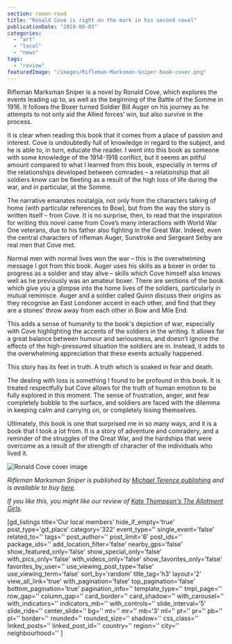 ```yaml
---
section: roman-road
title: "Ronald Cove is right on the mark in his second novel"
publicationDate: "2018-08-03"
categories: 
  - "art"
  - "local"
  - "news"
tags: 
  - "review"
featuredImage: "/images/Rifleman-Marksman-Sniper-book-cover.png"
---
```


Rifleman Marksman Sniper is a novel by Ronald Cove, which explores the events leading up to, as well as the beginning of the Battle of the Somme in 1916. It follows the Boxer turned Soldier Bill Auger on his journey as he attempts to not only aid the Allied forces’ win, but also survive in the process.

It is clear when reading this book that it comes from a place of passion and interest. Cove is undoubtedly full of knowledge in regard to the subject, and he is able to, in turn, educate the reader. I went into this book as someone with some knowledge of the 1914-1918 conflict, but it seems an pitiful amount compared to what I learned from this book, especially in terms of the relationships developed between comrades – a relationship that all soldiers know can be fleeting as a result of the high loss of life during the war, and in particular, at the Somme.

The narrative emanates nostalgia, not only from the characters talking of home (with particular references to Bow), but from the way the story is written itself – from Cove. It is no surprise, then, to read that the inspiration for writing this novel came from Cove’s many interactions with World War One veterans, due to his father also fighting in the Great War. Indeed, even the central characters of rifleman Auger, Sunstroke and Sergeant Selby are real men that Cove met.

Normal men with normal lives won the war – this is the overwhelming message I got from this book. Auger uses his skills as a boxer in order to progress as a soldier and stay alive – skills which Cove himself also knows well as he previously was an amateur boxer. There are sections of the book which give you a glimpse into the home lives of the soldiers, particularly in mutual reminisce. Auger and a soldier called Quinn discuss their origins as they recognise an East Londoner accent in each other, and find that they are a stones’ throw away from each other in Bow and Mile End.

This adds a sense of humanity to the book's depiction of war, especially with Cove highlighting the accents of the soldiers in the writing. It allows for a great balance between humour and seriousness, and doesn’t ignore the effects of the high-pressured situation the soldiers are in. Instead, it adds to the overwhelming appreciation that these events actually happened.

This story has its feet in truth. A truth which is soaked in fear and death.

The dealing with loss is something I found to be profound in this book. It is treated respectfully but Cove allows for the truth of human emotion to be fully explored in this moment. The sense of frustration, anger, and fear completely bubble to the surface, and soldiers are faced with the dilemma in keeping calm and carrying on, or completely losing themselves.

Ultimately, this book is one that surprised me in so many ways, and it is a book that I took a lot from. It is a story of adventure and comradery, and a reminder of the struggles of the Great War, and the hardships that were overcome as a result of the strength of character of the individuals who lived it.

![Ronald Cove cover image](/images/Rifleman-Marksman-Sniper-Cover-Image.jpg)

_Rifleman Marksman Sniper is published by [Michael Terence publishing](https://www.mtp.agency/) and is available to buy [here](https://www.amazon.co.uk/Rifleman-Marksman-Sniper-Ronald-Cove/dp/1973355345/ref=sr_1_1?ie=UTF8&qid=1533285967&sr=8-1&keywords=rifleman+marksman+sniper)._ 

_If you like this, you might like our review of [Kate Thompson's The Allotment Girls](https://romanroadlondon.com/the-allotment-girls-kate-thompson-review/)._

\[gd\_listings title='Our local members' hide\_if\_empty='true' post\_type='gd\_place' category='322' event\_type='' single\_event='false' related\_to='' tags='' post\_author='' post\_limit='6' post\_ids='' package\_ids='' add\_location\_filter='false' nearby\_gps='false' show\_featured\_only='false' show\_special\_only='false' with\_pics\_only='false' with\_videos\_only='false' show\_favorites\_only='false' favorites\_by\_user='' use\_viewing\_post\_type='false' use\_viewing\_term='false' sort\_by='random' title\_tag='h3' layout='2' view\_all\_link='true' with\_pagination='false' top\_pagination='false' bottom\_pagination='true' pagination\_info='' template\_type='' tmpl\_page='' row\_gap='' column\_gap='' card\_border='' card\_shadow='' with\_carousel='' with\_indicators='' indicators\_mb='' with\_controls='' slide\_interval='5' slide\_ride='' center\_slide='' bg='' mt='' mr='' mb='3' ml='' pt='' pr='' pb='' pl='' border='' rounded='' rounded\_size='' shadow='' css\_class='' linked\_posts='' linked\_post\_id='' country='' region='' city='' neighbourhood='' \]
